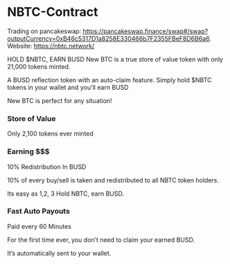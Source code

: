 # NBTC-Contract

Trading on pancakeswap: https://pancakeswap.finance/swap#/swap?outputCurrency=0xB46c5317D1a8258E330466b7F2355FBeF8D6B6a6.  
Website: https://nbtc.network/

HOLD $NBTC,
EARN BUSD
New BTC is a true store of value token with only 21,000 tokens minted.

A BUSD reflection token with an auto-claim feature. Simply hold $NBTC tokens in your wallet and you'll earn BUSD

New BTC is perfect for any situation!

### Store of Value
Only 2,100 tokens ever minted


### Earning $$$
10% Redistribution In BUSD

10% of every buy/sell is taken and redistributed to all NBTC token holders.

Its easy as 1,2, 3 Hold NBTC, earn BUSD.

### Fast Auto Payouts
Paid every 60 Minutes

For the first time ever, you don’t need to claim your earned BUSD.

It’s automatically sent to your wallet.
